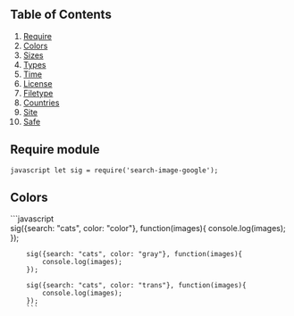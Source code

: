 ## Table of Contents
  1. [Require](#Require)
  1. [Colors](#Colors)
  1. [Sizes](#Sizes)
  1. [Types](#Types)
  1. [Time](#Time)
  1. [License](#License)
  1. [Filetype](#Filetype)
  1. [Countries](#Countries)
  1. [Site](#Site)
  1. [Safe](#Safe)
  
## Require module
  <a name="Require"></a><a name="1.1"></a>
		```javascript
			let sig = require('search-image-google');
		```
		
## Colors
  <a name="Colors"></a><a name="1.1"></a>
		```javascript  
		sig({search: "cats", color: "color"}, function(images){
			console.log(images);
		});

		sig({search: "cats", color: "gray"}, function(images){
			console.log(images);
		});

		sig({search: "cats", color: "trans"}, function(images){
			console.log(images);
		});
		```
